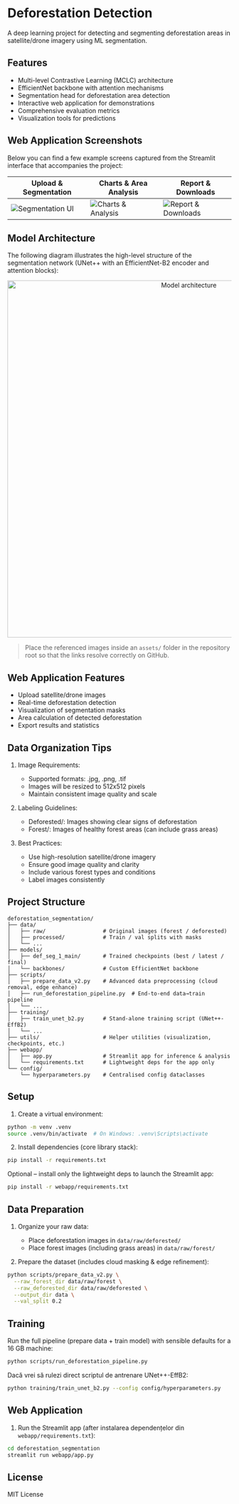 # Deforestation Detection 

A deep learning project for detecting and segmenting deforestation areas in satellite/drone imagery using ML segmentation.

## Features

- Multi-level Contrastive Learning (MCLC) architecture
- EfficientNet backbone with attention mechanisms
- Segmentation head for deforestation area detection
- Interactive web application for demonstrations
- Comprehensive evaluation metrics
- Visualization tools for predictions

## Web Application Screenshots

Below you can find a few example screens captured from the Streamlit interface that accompanies the project:

| Upload & Segmentation | Charts & Area Analysis | Report & Downloads |
| --- | --- | --- |
| ![Segmentation UI](assets/deforestration_segmentation.png) | ![Charts & Analysis](assets/charts_analysis.png) | ![Report & Downloads](assets/report_downloads.png) |

## Model Architecture

The following diagram illustrates the high-level structure of the segmentation network (UNet++ with an EfficientNet-B2 encoder and attention blocks):

<p align="center">
  <img src="assets/arhitecture.png" alt="Model architecture" width="800"/>
</p>

> Place the referenced images inside an `assets/` folder in the repository root so that the links resolve correctly on GitHub.

## Web Application Features

- Upload satellite/drone images
- Real-time deforestation detection
- Visualization of segmentation masks
- Area calculation of detected deforestation
- Export results and statistics

## Data Organization Tips

1. Image Requirements:
   - Supported formats: .jpg, .png, .tif
   - Images will be resized to 512x512 pixels
   - Maintain consistent image quality and scale

2. Labeling Guidelines:
   - Deforested/: Images showing clear signs of deforestation
   - Forest/: Images of healthy forest areas (can include grass areas)

3. Best Practices:
   - Use high-resolution satellite/drone imagery
   - Ensure good image quality and clarity
   - Include various forest types and conditions
   - Label images consistently


## Project Structure

```text
deforestation_segmentation/
├── data/
│   ├── raw/                  # Original images (forest / deforested)
│   ├── processed/            # Train / val splits with masks
│   └── ...
├── models/
│   ├── def_seg_1_main/       # Trained checkpoints (best / latest / final)
│   └── backbones/            # Custom EfficientNet backbone
├── scripts/
│   ├── prepare_data_v2.py    # Advanced data preprocessing (cloud removal, edge enhance)
│   ├── run_deforestation_pipeline.py  # End-to-end data→train pipeline
│   └── ...
├── training/
│   ├── train_unet_b2.py      # Stand-alone training script (UNet++-EffB2)
│   └── ...
├── utils/                    # Helper utilities (visualization, checkpoints, etc.)
├── webapp/
│   ├── app.py                # Streamlit app for inference & analysis
│   └── requirements.txt      # Lightweight deps for the app only
└── config/
    └── hyperparameters.py    # Centralised config dataclasses
```

## Setup

1. Create a virtual environment:
```bash
python -m venv .venv
source .venv/bin/activate  # On Windows: .venv\Scripts\activate
```

2. Install dependencies (core library stack):
```bash
pip install -r requirements.txt
```

Optional – install only the lightweight deps to launch the Streamlit app:
```bash
pip install -r webapp/requirements.txt
```

## Data Preparation

1. Organize your raw data:
   - Place deforestation images in `data/raw/deforested/`
   - Place forest images (including grass areas) in `data/raw/forest/`

2. Prepare the dataset (includes cloud masking & edge refinement):
```bash
python scripts/prepare_data_v2.py \
  --raw_forest_dir data/raw/forest \
  --raw_deforested_dir data/raw/deforested \
  --output_dir data \
  --val_split 0.2
```

## Training

Run the full pipeline (prepare data + train model) with sensible defaults for a 16 GB machine:
```bash
python scripts/run_deforestation_pipeline.py
```

Dacă vrei să rulezi direct scriptul de antrenare UNet++-EffB2:
```bash
python training/train_unet_b2.py --config config/hyperparameters.py
```

## Web Application

1. Run the Streamlit app (after instalarea dependențelor din `webapp/requirements.txt`):
```bash
cd deforestation_segmentation
streamlit run webapp/app.py
```

## License

MIT License 

